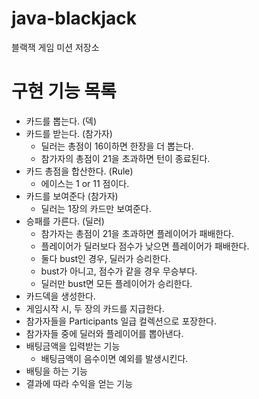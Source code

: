 
# java-blackjack
블랙잭 게임 미션 저장소

# 구현 기능 목록 

* 카드를 뽑는다. (덱)
* 카드를 받는다. (참가자)
    * 딜러는 총점이 16이하면 한장을 더 뽑는다.
    * 참가자의 총점이 21을 초과하면 턴이 종료된다. 
* 카드 총점을 합산한다. (Rule)
    * 에이스는 1 or 11 점이다. 
* 카드를 보여준다 (참가자)
    * 딜러는 1장의 카드만 보여준다.
* 승패를 가른다. (딜러)
    * 참가자는 총점이 21을 초과하면 플레이어가 패배한다. 
    * 플레이어가 딜러보다 점수가 낮으면 플레이어가 패배한다. 
    * 둘다 bust인 경우, 딜러가 승리한다. 
    * bust가 아니고, 점수가 같을 경우 무승부다. 
    * 딜러만 bust면 모든 플레이어가 승리한다. 
* 카드덱을 생성한다.
* 게임시작 시, 두 장의 카드를 지급한다. 
* 참가자들을 Participants 일급 컬렉션으로 포장한다.
* 참가자들 중에 딜러와 플레이어를 뽑아낸다.
* 배팅금액을 입력받는 기능
    * 배팅금액이 음수이면 예외를 발생시킨다.
* 배팅을 하는 기능 
* 결과에 따라 수익을 얻는 기능 

